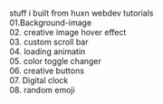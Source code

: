 stuff i built from huxn webdev tutorials  
01.Background-image  
02. creative image hover effect  
03. custom scroll bar  
04. loading animatin  
05. color toggle changer  
06. creative buttons  
07. Digital clock  
08. random emoji
